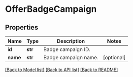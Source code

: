 # OfferBadgeCampaign

## Properties
Name | Type | Description | Notes
------------ | ------------- | ------------- | -------------
**id** | **str** | Badge campaign ID. | 
**name** | **str** | Badge campaign name. | [optional] 

[[Back to Model list]](../README.md#documentation-for-models) [[Back to API list]](../README.md#documentation-for-api-endpoints) [[Back to README]](../README.md)



